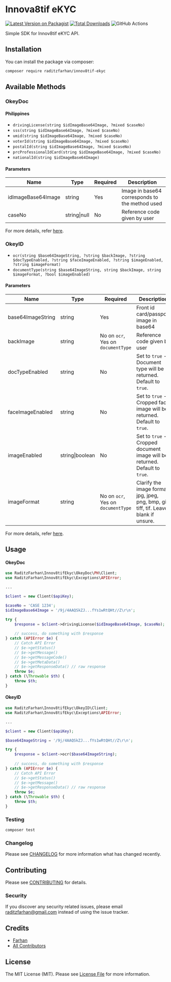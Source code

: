 # Innova8tif eKYC

[![Latest Version on Packagist](https://img.shields.io/packagist/v/raditzfarhan/innov8tif-ekyc.svg?style=flat-square)](https://packagist.org/packages/raditzfarhan/innov8tif-ekyc)
[![Total Downloads](https://img.shields.io/packagist/dt/raditzfarhan/innov8tif-ekyc.svg?style=flat-square)](https://packagist.org/packages/raditzfarhan/innov8tif-ekyc)
![GitHub Actions](https://github.com/raditzfarhan/innov8tif-ekyc/actions/workflows/main.yml/badge.svg)

Simple SDK for Innov8tif eKYC API.

## Installation

You can install the package via composer:

```bash
composer require raditzfarhan/innov8tif-ekyc
```

## Available Methods
### OkeyDoc 

#### Philippines
- `drivingLicense(string $idImageBase64Image, ?mixed $caseNo)`
- `sss(string $idImageBase64Image, ?mixed $caseNo)`
- `umid(string $idImageBase64Image, ?mixed $caseNo)`
- `voterId(string $idImageBase64Image, ?mixed $caseNo)`
- `postalId(string $idImageBase64Image, ?mixed $caseNo)`
- `prcProfessionalIdCard(string $idImageBase64Image, ?mixed $caseNo)`
- `nationalId(string $idImageBase64Image)`

#### Parameters
| Name                     | Type         | Required   | Description  
|--------------------------|--------------|------------|-----------------
| idImageBase64Image       | string       | Yes        | Image in base64 corresponds to the method used
| caseNo                   | string\|null  | No         | Reference code given by user  

For more details, refer [here](https://api2-ekycapis.innov8tif.com/okaydoc/okaydoc-all/supported-documents/philippines).

### OkeyID
- `ocr(string $base64ImageString, ?string $backImage, ?string $docTypeEnabled, ?string $faceImageEnabled, ?string $imageEnabled, ?string $imageFormat)`
- `documentType(string $base64ImageString, string $backImage, string $imageFormat, ?bool $imageEnabled)`

#### Parameters
| Name                     | Type           | Required                             | Description  
|--------------------------|----------------|--------------------------------------|-----------------
| base64ImageString        | string         | Yes                                  | Front id card/passport image in base64
| backImage                | string         | No on `ocr`, Yes on `documentType`   | Reference code given by user
| docTypeEnabled           | string         | No                                   | Set to `true` - Document type will be returned. Default to `true`.
| faceImageEnabled         | string         | No                                   | Set to `true` - Cropped face image will be returned. Default to `true`.
| imageEnabled             | string\|boolean | No                                   | Set to `true` - Cropped document image will be returned. Default to `true`.
| imageFormat              | string         | No on `ocr`, Yes on `documentType`   | Clarify the image format jpg, jpeg, png, bmp, gif, tiff, tif. Leave blank if unsure.

For more details, refer [here](https://api2-ekycapis.innov8tif.com/okayid/okayid-all/ocr-api).

## Usage

#### OkeyDoc

```php
use RaditzFarhan\Innov8tifEkyc\OkeyDoc\PH\Client;
use RaditzFarhan\Innov8tifEkyc\Exceptions\APIError;

...

$client = new Client($apiKey);

$caseNo = 'CASE 1234';
$idImageBase64Image = '/9j/4AAQSkZJ...fYs1wRtQHt//Z\r\n';

try {
    $response = $client->drivingLicense($idImageBase64Image, $caseNo);
    
    // success, do something with $response
} catch (APIError $e) {
    // Catch API Error
    // $e->getStatus()
    // $e->getMessage()
    // $e->getMessageCode()
    // $e->getMetaData()
    // $e->getResponseData() // raw response
    throw $e;
} catch (\Throwable $th) {
    throw $th;
}
```

#### OkeyID

```php
use RaditzFarhan\Innov8tifEkyc\OkeyID\Client;
use RaditzFarhan\Innov8tifEkyc\Exceptions\APIError;

...

$client = new Client($apiKey);

$base64ImageString = '/9j/4AAQSkZJ...fYs1wRtQHt//Z\r\n';

try {
    $response = $client->ocr($base64ImageString);
    
    // success, do something with $response
} catch (APIError $e) {
    // Catch API Error
    // $e->getStatus()
    // $e->getMessage()
    // $e->getResponseData() // raw response
    throw $e;
} catch (\Throwable $th) {
    throw $th;
}
```

### Testing

```bash
composer test
```

### Changelog

Please see [CHANGELOG](CHANGELOG.md) for more information what has changed recently.

## Contributing

Please see [CONTRIBUTING](CONTRIBUTING.md) for details.

### Security

If you discover any security related issues, please email raditzfarhan@gmail.com instead of using the issue tracker.

## Credits

-   [Farhan](https://github.com/raditzfarhan)
-   [All Contributors](../../contributors)

## License

The MIT License (MIT). Please see [License File](LICENSE.md) for more information.